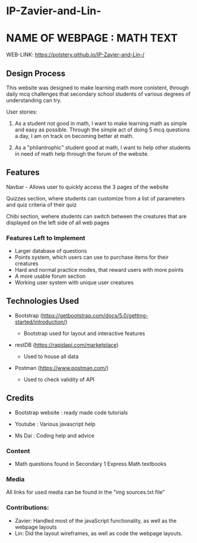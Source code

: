 # IP-Zavier-and-Lin-

# NAME OF WEBPAGE : MATH TEXT

WEB-LINK: https://polstery.github.io/IP-Zavier-and-Lin-/
 
## Design Process

This website was designed to make learning math more conistent, through daily mcq challenges that secondary school students of various degrees of understanding can try.

User stories:
1. As a student not good in math, I want to make learning math as simple and easy as possible. Through the simple act of doing 5 mcq questions a day, I am on track on becoming better at math.

2. As a "philantrophic" student good at math, I want to help other students in need of math help through the forum of the website.

## Features
Navbar - Allows user to quickly access the 3 pages of the website

Quizzes section, where students can customize from a list of parameters and quiz criteria of their quiz

Chibi section, wehere students can switch between the creatures that are displayed on the left side of all web pages
### Features Left to Implement
- Larger database of questions
- Points system, which users can use to purchase items for their creatures
- Hard and normal practice modes, that reward users with more points
- A more usable forum section
- Working user system with unique user creatures


## Technologies Used
- Bootstrap (https://getbootstrap.com/docs/5.0/getting-started/introduction/)
    - Bootstrap used for layout and interactive features

- restDB (https://rapidapi.com/marketplace)
    - Used to house all data

- Postman (https://www.postman.com/)
    - Used to check validity of API

## Credits
- Bootstrap website : ready made code tutorials

- Youtube : Various javascript help

- Ms Dai : Coding help and advice

### Content
- Math questions found in Secondary 1 Express Math textbooks

### Media
All links for used media can be found in the "img sources.txt file"


### Contributions:
- Zavier: Handled most of the javaScript functionality, as well as the webpage layouts
- Lin: Did the layout wireframes, as well as code the webpage layouts.

